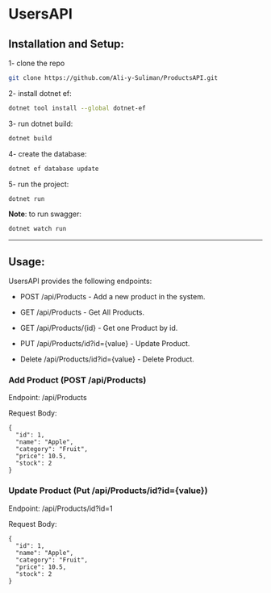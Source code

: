 # UsersAPI


## Installation and Setup:

1- clone the repo
```bash
git clone https://github.com/Ali-y-Suliman/ProductsAPI.git
```

2- install dotnet ef:
```bash
dotnet tool install --global dotnet-ef
```

3- run dotnet build:
```bash
dotnet build
```

4- create the database:
```bash
dotnet ef database update
```

5- run the project:
```bash
dotnet run
```

**Note**: to run swagger:
```bash
dotnet watch run
```

---

## Usage:

UsersAPI provides the following endpoints:

* POST  /api/Products - Add a new product in the system.

* GET  /api/Products - Get All Products.

* GET  /api/Products/{id} - Get one Product by id.

* PUT  /api/Products/id?id={value} - Update Product.

* Delete  /api/Products/id?id={value} - Delete Product.

### Add Product (POST /api/Products)
Endpoint: /api/Products

Request Body:
```
{
  "id": 1,
  "name": "Apple",
  "category": "Fruit",
  "price": 10.5,
  "stock": 2
}
```

### Update Product (Put /api/Products/id?id={value})
Endpoint: /api/Products/id?id=1

Request Body:
```
{
  "id": 1,
  "name": "Apple",
  "category": "Fruit",
  "price": 10.5,
  "stock": 2
}
```
